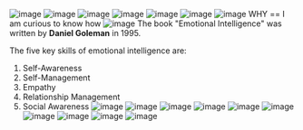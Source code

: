 

![image](https://github.com/anusha-tikarya/Soft_skills/assets/84814767/9406a315-34df-4d5b-9210-e038f1fe1a0e)
![image](https://github.com/anusha-tikarya/Soft_skills/assets/84814767/f71aeaf9-82b1-4602-96d7-4dd8cf594901)
![image](https://github.com/anusha-tikarya/Soft_skills/assets/84814767/2b509bc1-cb39-4287-bea2-63fc4fedb0ae)
![image](https://github.com/anusha-tikarya/Soft_skills/assets/84814767/0e367f1b-7097-486d-969d-47dde1da60d1)
![image](https://github.com/anusha-tikarya/Soft_skills/assets/84814767/45500a9c-c518-46ae-8e18-4187ca8e6888)
![image](https://github.com/anusha-tikarya/Soft_skills/assets/84814767/918e7cf5-b919-4d3c-ab3e-5a7c74f6f743)
![image](https://github.com/anusha-tikarya/Soft_skills/assets/84814767/5f191073-b170-4090-ae2c-cf031a306535)
WHY == I am curious to know how 
![image](https://github.com/anusha-tikarya/Soft_skills/assets/84814767/29d0e796-9a64-405f-aebf-3c09d13e4271)
The book "Emotional Intelligence" was written by **Daniel Goleman** in 1995.

The five key skills of emotional intelligence are:

1. Self-Awareness
2. Self-Management
3. Empathy
4. Relationship Management
5. Social Awareness
![image](https://github.com/anusha-tikarya/Soft_skills/assets/84814767/e64ce6e8-3a82-4548-b70d-adc63d51a92c)
![image](https://github.com/anusha-tikarya/Soft_skills/assets/84814767/a4d591b5-992a-401b-a932-3734a5fb4643)
![image](https://github.com/anusha-tikarya/Soft_skills/assets/84814767/3faa6eba-3d60-4a35-a63e-1effac28472d)
![image](https://github.com/anusha-tikarya/Soft_skills/assets/84814767/4d4f20be-67e0-439c-9943-b415e81ea92b)
![image](https://github.com/anusha-tikarya/Soft_skills/assets/84814767/2617efb4-9a4d-476c-915d-b757bf9ee9fe)
![image](https://github.com/anusha-tikarya/Soft_skills/assets/84814767/d225e912-91e1-428f-a3ea-4250bc2914d3)
![image](https://github.com/anusha-tikarya/Soft_skills/assets/84814767/bc3db791-390b-4a6f-9743-ecb162ff2be5)
![image](https://github.com/anusha-tikarya/Soft_skills/assets/84814767/756a0271-3276-478c-9703-b7d885655220)
![image](https://github.com/anusha-tikarya/Soft_skills/assets/84814767/a49c5cf9-df1a-4528-a26d-1b5179f40739)
![image](https://github.com/anusha-tikarya/Soft_skills/assets/84814767/11329896-826e-4d34-ad42-8a2d33f92911)

